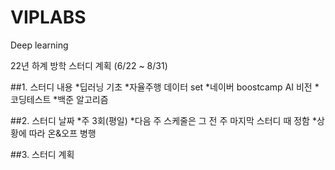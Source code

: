 # VIPLABS
Deep learning


22년 하계 방학 스터디 계획 (6/22 ~ 8/31)

##1. 스터디 내용
    *딥러닝 기초
    *자율주행 데이터 set
    *네이버 boostcamp AI 비전
    *코딩테스트
      *백준 알고리즘
      
      
      
##2. 스터디 날짜
    *주 3회(평일)
    *다음 주 스케줄은 그 전 주 마지막 스터디 때 정함
    *상황에 따라 온&오프 병행


##3. 스터디 계획

    
